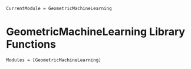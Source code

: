 ```@meta
CurrentModule = GeometricMachineLearning
```

# GeometricMachineLearning Library Functions

```@autodocs
Modules = [GeometricMachineLearning]
```
